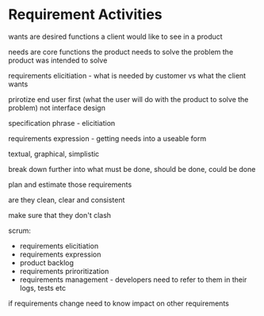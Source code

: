 # Requirement Activities

wants are desired functions a client would like to see in a product

needs are core functions the product needs to solve the problem the product was intended to solve

requirements elicitiation - what is needed by customer vs what the client wants

prirotize end user first (what the user will do with the product to solve the problem) not interface design

specification phrase - elicitiation

requirements expression - getting needs into a useable form

textual, graphical, simplistic

break down further into what must be done, should be done, could be done

plan and estimate those requirements

are they clean, clear and consistent

make sure that they don't clash

scrum:
* requirements elicitiation
* requirements expression
* product backlog
* requirements priroritization
* requirements management - developers need to refer to them in their logs, tests etc

if requirements change need to know impact on other requirements
